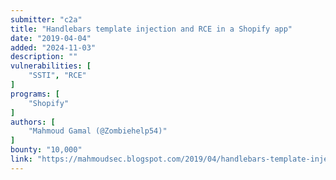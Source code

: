 ```yaml
---
submitter: "c2a"
title: "Handlebars template injection and RCE in a Shopify app"
date: "2019-04-04"
added: "2024-11-03"
description: ""
vulnerabilities: [
    "SSTI", "RCE"
]
programs: [
    "Shopify"
]
authors: [
    "Mahmoud Gamal (@Zombiehelp54)"
]
bounty: "10,000"
link: "https://mahmoudsec.blogspot.com/2019/04/handlebars-template-injection-and-rce.html"
---
```




